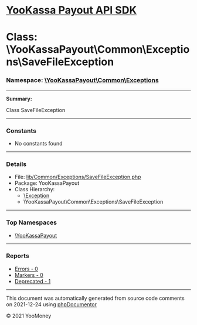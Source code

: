 # [YooKassa Payout API SDK](../home.md)

# Class: \YooKassaPayout\Common\Exceptions\SaveFileException
### Namespace: [\YooKassaPayout\Common\Exceptions](../namespaces/yookassapayout-common-exceptions.md)
---
**Summary:**

Class SaveFileException

---
### Constants
* No constants found
---
### Details
* File: [lib/Common/Exceptions/SaveFileException.php](../../lib/Common/Exceptions/SaveFileException.php)
* Package: YooKassaPayout
* Class Hierarchy: 
  * [\Exception](\Exception)
  * \YooKassaPayout\Common\Exceptions\SaveFileException


---

### Top Namespaces

* [\YooKassaPayout](../namespaces/yookassapayout.md)

---

### Reports
* [Errors - 0](../reports/errors.md)
* [Markers - 0](../reports/markers.md)
* [Deprecated - 1](../reports/deprecated.md)

---

This document was automatically generated from source code comments on 2021-12-24 using [phpDocumentor](http://www.phpdoc.org/)

&copy; 2021 YooMoney